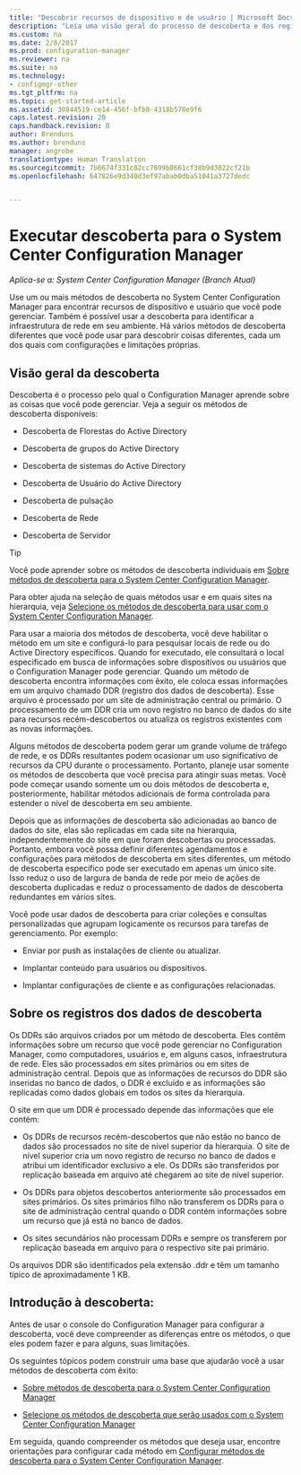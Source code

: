 ```yaml
---
title: "Descobrir recursos de dispositivo e de usuário | Microsoft Docs"
description: "Leia uma visão geral do processo de descoberta e dos registros dos dados de descoberta."
ms.custom: na
ms.date: 2/8/2017
ms.prod: configuration-manager
ms.reviewer: na
ms.suite: na
ms.technology:
- configmgr-other
ms.tgt_pltfrm: na
ms.topic: get-started-article
ms.assetid: 30844519-ce14-456f-bfb8-4318b578e9f6
caps.latest.revision: 20
caps.handback.revision: 0
author: Brenduns
ms.author: brenduns
manager: angrobe
translationtype: Human Translation
ms.sourcegitcommit: 7b6674f331c82cc7899b8661cf38b9d3022cf21b
ms.openlocfilehash: 647826e9d340d3ef97abab0dba51041a3727dedc


---
```

# <a name="run-discovery-for-system-center-configuration-manager"></a>Executar descoberta para o System Center Configuration Manager

*Aplica-se a: System Center Configuration Manager (Branch Atual)*

Use um ou mais métodos de descoberta no System Center Configuration Manager para encontrar recursos de dispositivo e usuário que você pode gerenciar. Também é possível usar a descoberta para identificar a infraestrutura de rede em seu ambiente. Há vários métodos de descoberta diferentes que você pode usar para descobrir coisas diferentes, cada um dos quais com configurações e limitações próprias.  

## <a name="overview-of-discovery"></a>Visão geral da descoberta  
 Descoberta é o processo pelo qual o Configuration Manager aprende sobre as coisas que você pode gerenciar. Veja a seguir os métodos de descoberta disponíveis:  

-   Descoberta de Florestas do Active Directory  

-   Descoberta de grupos do Active Directory  

-   Descoberta de sistemas do Active Directory  

-   Descoberta de Usuário do Active Directory  

-   Descoberta de pulsação  

-   Descoberta de Rede  

-   Descoberta de Servidor  

> [!TIP]  
>  Você pode aprender sobre os métodos de descoberta individuais em [Sobre métodos de descoberta para o System Center Configuration Manager](../../../../core/servers/deploy/configure/about-discovery-methods.md).  
>   
>  Para obter ajuda na seleção de quais métodos usar e em quais sites na hierarquia, veja [Selecione os métodos de descoberta para usar com o System Center Configuration Manager](../../../../core/servers/deploy/configure/select-discovery-methods-to-use.md).  

 Para usar a maioria dos métodos de descoberta, você deve habilitar o método em um site e configurá-lo para pesquisar locais de rede ou do Active Directory específicos. Quando for executado, ele consultará o local especificado em busca de informações sobre dispositivos ou usuários que o Configuration Manager pode gerenciar. Quando um método de descoberta encontra informações com êxito, ele coloca essas informações em um arquivo chamado DDR (registro dos dados de descoberta). Esse arquivo é processado por um site de administração central ou primário. O processamento de um DDR cria um novo registro no banco de dados do site para recursos recém-descobertos ou atualiza os registros existentes com as novas informações.  

 Alguns métodos de descoberta podem gerar um grande volume de tráfego de rede, e os DDRs resultantes podem ocasionar um uso significativo de recursos da CPU durante o processamento. Portanto, planeje usar somente os métodos de descoberta que você precisa para atingir suas metas. Você pode começar usando somente um ou dois métodos de descoberta e, posteriormente, habilitar métodos adicionais de forma controlada para estender o nível de descoberta em seu ambiente.  

 Depois que as informações de descoberta são adicionadas ao banco de dados do site, elas são replicadas em cada site na hierarquia, independentemente do site em que foram descobertas ou processadas. Portanto, embora você possa definir diferentes agendamentos e configurações para métodos de descoberta em sites diferentes, um método de descoberta específico pode ser executado em apenas um único site. Isso reduz o uso de largura de banda de rede por meio de ações de descoberta duplicadas e reduz o processamento de dados de descoberta redundantes em vários sites.  

 Você pode usar dados de descoberta para criar coleções e consultas personalizadas que agrupam logicamente os recursos para tarefas de gerenciamento. Por exemplo:  

-   Enviar por push as instalações de cliente ou atualizar.  

-   Implantar conteúdo para usuários ou dispositivos.  

-   Implantar configurações de cliente e as configurações relacionadas.

##  <a name="a-namebkmkddrsa-about-discovery-data-records"></a><a name="BKMK_DDRs"></a> Sobre os registros dos dados de descoberta  
 Os DDRs são arquivos criados por um método de descoberta. Eles contêm informações sobre um recurso que você pode gerenciar no Configuration Manager, como computadores, usuários e, em alguns casos, infraestrutura de rede. Eles são processados em sites primários ou em sites de administração central. Depois que as informações de recursos do DDR são inseridas no banco de dados, o DDR é excluído e as informações são replicadas como dados globais em todos os sites da hierarquia.  

 O site em que um DDR é processado depende das informações que ele contém:  

-   Os DDRs de recursos recém-descobertos que não estão no banco de dados são processados no site de nível superior da hierarquia. O site de nível superior cria um novo registro de recurso no banco de dados e atribui um identificador exclusivo a ele. Os DDRs são transferidos por replicação baseada em arquivo até chegarem ao site de nível superior.  

-   Os DDRs para objetos descobertos anteriormente são processados em sites primários. Os sites primários filho não transferem os DDRs para o site de administração central quando o DDR contém informações sobre um recurso que já está no banco de dados.  

-   Os sites secundários não processam DDRs e sempre os transferem por replicação baseada em arquivo para o respectivo site pai primário.  

Os arquivos DDR são identificados pela extensão .ddr e têm um tamanho típico de aproximadamente 1 KB.  

## <a name="get-started-with-discovery"></a>Introdução à descoberta:  
 Antes de usar o console do Configuration Manager para configurar a descoberta, você deve compreender as diferenças entre os métodos, o que eles podem fazer e para alguns, suas limitações.  

Os seguintes tópicos podem construir uma base que ajudarão você a usar métodos de descoberta com êxito:  

-   [Sobre métodos de descoberta para o System Center Configuration Manager](../../../../core/servers/deploy/configure/about-discovery-methods.md)  

-   [Selecione os métodos de descoberta que serão usados com o System Center Configuration Manager](../../../../core/servers/deploy/configure/select-discovery-methods-to-use.md)  

Em seguida, quando compreender os métodos que deseja usar, encontre orientações para configurar cada método em [Configurar métodos de descoberta para o System Center Configuration Manager](../../../../core/servers/deploy/configure/configure-discovery-methods.md).  



<!--HONumber=Feb17_HO2-->


